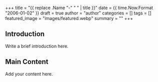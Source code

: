 +++
title = "{{ replace .Name "-" " " | title }}"
date = {{ time.Now.Format "2006-01-02" }}
draft = true
author = "author"
categories = []
tags = []
featured_image = "images/featured.webp"
summary = ""
+++

## Introduction

Write a brief introduction here.

## Main Content

Add your content here.
